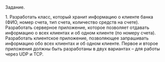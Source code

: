 Задание.
<p>
1.  Разработать класс, который хранит информацию о клиенте банка (ФИО,
номер счета, тип счета, количество средств на счете). Разработать серверное приложение,
которое позволяет отдавать информацию о всех клиентах и об одном клиенте (по номеру
счета). Разработать клиентское приложение, позволяющее запрашивать информацию обо
всех клиентах и об одном клиенте. Первое и второе приложения должны быть
разработаны в двух вариантах – для работы через UDP и TCP.